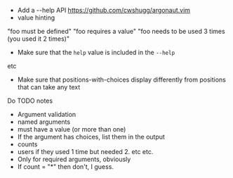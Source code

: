 - Add a --help API
https://github.com/cwshugg/argonaut.vim
 - value hinting

"foo must be defined"
"foo requires a value"
"foo needs to be used 3 times (you used it 2 times)"


- Make sure that the `help` value is included in the `--help`

etc
- Make sure that positions-with-choices display differently from positions that can take any text

Do TODO notes

- Argument validation
 - named arguments
  - must have a value (or more than one)
  - If the argument has choices, list them in the output
 - counts
  - users if they used 1 time but needed 2. etc etc.
  - Only for required arguments, obviously
  - If count = "*" then don't, I guess.

